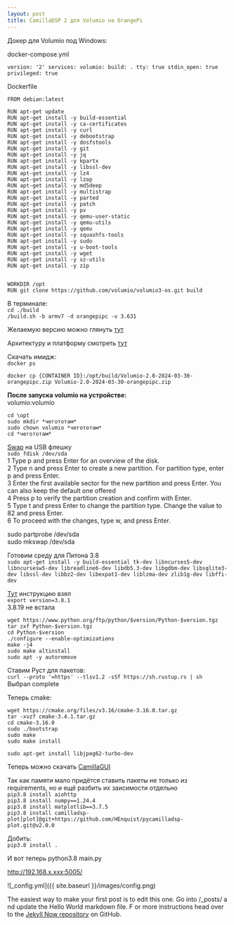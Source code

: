 ```yaml
---
layout: post
title: CamillaDSP 2 для Volumio на OrangePi
---
```


Докер для Volumio под Windows:   

docker-compose.yml   

``
version: '2'
services:
  volumio:
    build: .
    tty: true
    stdin_open: true
    privileged: true
``


Dockerfile   
~~~
FROM debian:latest

RUN apt-get update
RUN apt-get install -y build-essential
RUN apt-get install -y ca-certificates
RUN apt-get install -y curl
RUN apt-get install -y debootstrap
RUN apt-get install -y dosfstools
RUN apt-get install -y git
RUN apt-get install -y jq
RUN apt-get install -y kpartx
RUN apt-get install -y libssl-dev
RUN apt-get install -y lz4
RUN apt-get install -y lzop
RUN apt-get install -y md5deep
RUN apt-get install -y multistrap
RUN apt-get install -y parted
RUN apt-get install -y patch
RUN apt-get install -y pv
RUN apt-get install -y qemu-user-static
RUN apt-get install -y qemu-utils
RUN apt-get install -y qemu
RUN apt-get install -y squashfs-tools
RUN apt-get install -y sudo
RUN apt-get install -y u-boot-tools
RUN apt-get install -y wget
RUN apt-get install -y xz-utils
RUN apt-get install -y zip


WORKDIR /opt
RUN git clone https://github.com/volumio/volumio3-os.git build

~~~

В терминале:   
`cd ./build`  
`/build.sh -b armv7 -d orangepipc -v 3.631`    

Желаемую версию можно глянуть [тут](https://volumio.com/get-started/)   

Aрхитектуру и платформу смотреть [тут](https://github.com/volumio/volumio3-os/tree/master/recipes/devices)  

Скачать имидж:   
`docker ps`  

`docker cp {CONTAINER ID}:/opt/build/Volumio-2.0-2024-03-30-orangepipc.zip Volumio-2.0-2024-03-30-orangepipc.zip`  




**После запуска volumio на устройстве:**   
volumio:volumio   

`cd \opt`  
`sudo mkdir *чегототам*`  
`sudo chown volumio *чегототам*`  
`cd *чегототам*`  

[Swap](https://phoenixnap.com/kb/swap-partition) на USB флешку  
`sudo fdisk /dev/sda`  
1 Type p and press Enter for an overview of the disk.  
2 Type n and press Enter to create a new partition. For partition type, enter p and press Enter.  
3 Enter the first available sector for the new partition and press Enter. You can also keep the default one offered   
4 Press p to verify the partition creation and confirm with Enter.   
5 Type t and press Enter to change the partition type. Change the value to 82 and press Enter.   
6 To proceed with the changes, type w, and press Enter.   

sudo partprobe /dev/sda  
sudo mkswap /dev/sda  

Готовим среду для Питона 3.8   
`sudo apt-get install -y build-essential tk-dev libncurses5-dev libncursesw5-dev libreadline6-dev libdb5.3-dev libgdbm-dev libsqlite3-dev libssl-dev libbz2-dev libexpat1-dev liblzma-dev zlib1g-dev libffi-dev`  

[Тут](https://community.home-assistant.io/t/python-install-on-raspberry-pi-os/241558) инструкцию взял  
`export version=3.8.1`  
3.8.19 не встала

`wget https://www.python.org/ftp/python/$version/Python-$version.tgz`  
`tar zxf Python-$version.tgz`  
`cd Python-$version`  
`./configure --enable-optimizations`  
`make -j4`  
`sudo make altinstall`  
`sudo apt -y autoremove`  


Ставим Руст для пакетов:  
`curl --proto '=https' --tlsv1.2 -sSf https://sh.rustup.rs | sh`  
		Выбрал complete  

Теперь cmake:  

`wget https://cmake.org/files/v3.16/cmake-3.16.0.tar.gz`   
`tar -xvzf cmake-3.4.1.tar.gz`  
`cd cmake-3.16.0`  
`sudo ./bootstrap`  
`sudo make`  
`sudo make install`  

`sudo apt-get install libjpeg62-turbo-dev`  



Теперь можно скачать [CamillaGUI](https://github.com/HEnquist/camillagui-backend)  

Так как памяти мало придётся ставить пакеты не только из requirements, но и ещё разбить их заисимости отдельно  
`pip3.8 install aiohttp`  
`pip3.8 install numpy==1.24.4`   
`pip3.8 install matplotlib==3.7.5`  
`pip3.8 install camilladsp-plot[plot]@git+https://github.com/HEnquist/pycamilladsp-plot.git@v2.0.0`  

Добить:  
`pip3.8 install .`  

И вот теперь python3.8 main.py  

http://192.168.x.xxx:5005/  


![_config.yml]({{ site.baseurl }}/images/config.png)

The easiest way to make your first post is to edit this one. Go into /_posts/ a
nd update the Hello World markdown file. F
or more instructions head over to the [Jekyll Now repository](https://github.com/barryclark/jekyll-now) on GitHub.